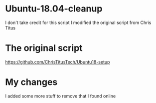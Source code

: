# Ubuntu-18.04-cleanup
I don't take credit for this script 
I modified the original script from Chris Titus
# The original script
https://github.com/ChrisTitusTech/Ubuntu18-setup
# My changes
I added some more stuff to remove that I found online 
